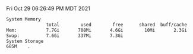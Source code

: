 Fri Oct 29 06:26:49 PM MDT 2021
```bash
System Memory
               total        used        free      shared  buff/cache   available
Mem:           7.7Gi       708Mi       4.6Gi        10Mi       2.3Gi       6.6Gi
Swap:          7.6Gi       337Mi       7.3Gi
System Storage
685M	.
```
```bash
